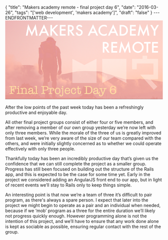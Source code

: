 {
  "title": "Makers academy remote - final project day 6",
  "date": "2016-03-26",
  "tags": "['web development', 'makers academy']",
  "draft": "false"
}
---ENDFRONTMATTER---
![Makers Academy remote final project day 6](media/makers-academy-remote-final-project-day-6-header.png "Makers Academy remote final project day 6")

After the low points of the past week today has been a refreshingly productive and enjoyable day.

All other final project groups consist of either four or five members, and after removing a member of our own group yesterday we’re now left with only three members. While the morale of the three of us is greatly improved from last week, we’re very aware of the size of our team compared with the others, and were initially slightly concerned as to whether we could operate effectively with only three people.

Thankfully today has been an incredibly productive day that’s given us the confidence that we can still complete the project as a smaller group. Progress has still been focused on building out the structure of the Rails app, and this is expected to be the case for some time yet. Early in the project we considered adding an AngularJS front end to our app, but in light of recent events we’ll stay to Rails only to keep things simple.

An interesting point is that now we’re a team of three it’s difficult to pair program, as there's always a spare person. I expect that later into the project we might begin to operate as a pair and an individual when needed, because if we ‘mob’ program as a three for the entire duration we’ll likely not progress quickly enough. However programming alone is not the intention of this project, and we’ll have to ensure that any work done alone is kept as sociable as possible, ensuring regular contact with the rest of the group.
